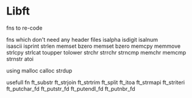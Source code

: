 # Libft

fns to re-code

fns which don't need any header files
  isalpha
  isdigit
  isalnum   
  isascii
  isprint
  strlen
  memset
  bzero
  memset
  bzero
  memcpy
  memmove
  strlcpy
  strlcat
  toupper
  tolower
  strchr
  strrchr
  strncmp
  memchr
  memcmp
  strnstr
  atoi

using malloc
  calloc
  strdup

usefull fn
  ft_substr
  ft_strjoin
  ft_strtrim
  ft_split
  ft_itoa
  ft_strmapi
  ft_striteri
  ft_putchar_fd
  ft_putstr_fd
  ft_putendl_fd
  ft_putnbr_fd
